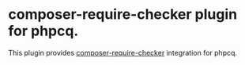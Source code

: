 # composer-require-checker plugin for phpcq.

This plugin provides [composer-require-checker](https://github.com/maglnet/ComposerRequireChecker) integration for phpcq.
